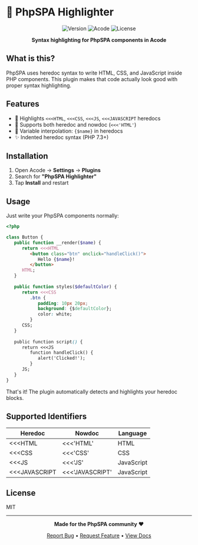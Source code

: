 # 🎨 PhpSPA Highlighter

<div align="center">

![Version](https://img.shields.io/badge/version-1.0.0-blue.svg)
![Acode](https://img.shields.io/badge/Acode-Plugin-orange.svg)
![License](https://img.shields.io/badge/license-MIT-green)

**Syntax highlighting for PhpSPA components in Acode**

</div>

## What is this?

PhpSPA uses heredoc syntax to write HTML, CSS, and JavaScript inside PHP components. This plugin makes that code actually look good with proper syntax highlighting.

## Features

- 🎯 Highlights `<<<HTML`, `<<<CSS`, `<<<JS`, `<<<JAVASCRIPT` heredocs
- 🔄 Supports both heredoc and nowdoc (`<<<'HTML'`)
- 📐 Variable interpolation: `{$name}` in heredocs
- ✨ Indented heredoc syntax (PHP 7.3+)

## Installation

1. Open Acode → **Settings** → **Plugins**
2. Search for **"PhpSPA Highlighter"**
3. Tap **Install** and restart

## Usage

Just write your PhpSPA components normally:

```php
<?php

class Button {
   public function __render($name) {
      return <<<HTML
         <button class="btn" onclick="handleClick()">
            Hello {$name}!
         </button>
      HTML;
   }
   
   public function styles($defaultColor) {
      return <<<CSS
         .btn {
            padding: 10px 20px;
            background: {$defaultColor};
            color: white;
         }
      CSS;
   }
   
   public function script() {
      return <<<JS
         function handleClick() {
            alert('Clicked!');
         }
      JS;
   }
}
```

That's it! The plugin automatically detects and highlights your heredoc blocks.

## Supported Identifiers

| Heredoc | Nowdoc | Language |
|---------|--------|----------|
| <<<HTML | <<<'HTML' | HTML |
| <<<CSS | <<<'CSS' | CSS |
| <<<JS | <<<'JS' | JavaScript |
| <<<JAVASCRIPT | <<<'JAVASCRIPT' | JavaScript |


## License

MIT

---

<div align="center">

**Made for the PhpSPA community** ❤️

[Report Bug](https://github.com/dconco/phpspa-highlighter-plugin/issues) • [Request Feature](https://github.com/dconco/phpspa-highlighter-plugin/issues) • [View Docs](QUICK_START.md)

</div>